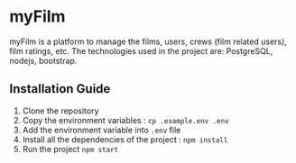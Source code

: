 # myFilm

myFilm is a platform to manage the films, users, crews (film related users), film ratings, etc.
The technologies used in the project are: PostgreSQL, nodejs, bootstrap.

## Installation Guide

1. Clone the repository
2. Copy the environment variables : `cp .example.env .env`
3. Add the environment variable into `.env` file
4. Install all the dependencies of the project : `npm install`
5. Run the project `npm start`
   
